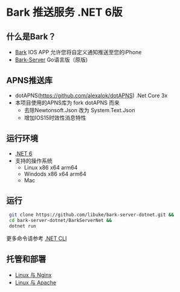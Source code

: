 # Bark 推送服务 .NET 6版
## 什么是Bark？
- [Bark](https://github.com/Finb/Bark) IOS APP 允许您将自定义通知推送至您的iPhone
- [Bark-Server](https://github.com/Finb/bark-server) Go语言版（原版)
## APNS推送库
- dotAPNS(https://github.com/alexalok/dotAPNS) .Net Core 3x
- 本项目使用的APNS库为 fork dotAPNS 而来  
  - 去除Newtonsoft.Json 改为 System.Text.Json
  - 增加IOS15时效性消息特性
## 运行环境
- [.NET 6](https://dotnet.microsoft.com/download)
- 支持的操作系统
  - Linux x86 x64 arm64
  - Windods x86 x64 arm64
  - Mac
## 运行
 ```sh 
  git clone https://github.com/libuke/bark-server-dotnet.git &&
  cd bark-server-dotnet/BarkServerNet &&
  dotnet run
```
更多命令请参考 [.NET CLI](https://docs.microsoft.com/zh-cn/dotnet/core/tools/)
## 托管和部署
- [Linux 与 Nginx](https://docs.microsoft.com/zh-cn/aspnet/core/host-and-deploy/linux-nginx?view=aspnetcore-5.0)
- [Linux 与 Apache](https://docs.microsoft.com/zh-cn/aspnet/core/host-and-deploy/linux-apache?view=aspnetcore-5.0)
